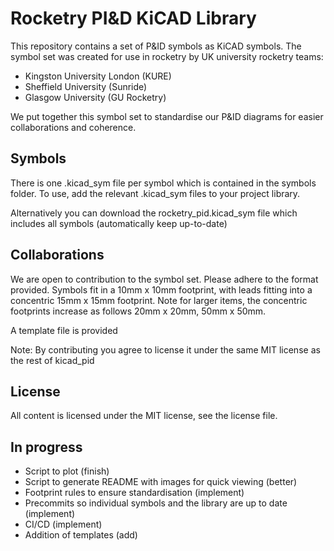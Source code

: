 # Rocketry PI&D KiCAD Library

This repository contains a set of P&ID symbols as KiCAD symbols. The symbol set was created for use in rocketry by UK university rocketry teams:

- Kingston University London (KURE)
- Sheffield University (Sunride)
- Glasgow University (GU Rocketry)

We put together this symbol set to standardise our P&ID diagrams for easier collaborations and coherence. 

## Symbols

There is one .kicad_sym file per symbol which is contained in the symbols folder. To use, add the relevant .kicad_sym files to your project library.

Alternatively you can download the rocketry_pid.kicad_sym file which includes all symbols (automatically keep up-to-date)


## Collaborations

We are open to contribution to the symbol set. Please adhere to the format provided. Symbols fit in a 10mm x 10mm footprint, with leads fitting into a concentric 15mm x 15mm footprint. Note for larger items, the concentric footprints increase as follows 20mm x 20mm, 50mm x 50mm.

A template file is provided

Note: By contributing you agree to license it under the same MIT license as the rest of kicad_pid

## License

All content is licensed under the MIT license, see the license file.

## In progress

- Script to plot (finish)
- Script to generate README with images for quick viewing (better)
- Footprint rules to ensure standardisation (implement)
- Precommits so individual symbols and the library are up to date (implement)
- CI/CD (implement)
- Addition of templates (add)
